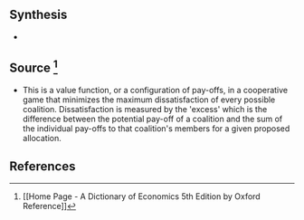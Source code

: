 ## Synthesis
- 
## Source [^1]
- This is a value function, or a configuration of pay-offs, in a cooperative game that minimizes the maximum dissatisfaction of every possible coalition. Dissatisfaction is measured by the 'excess' which is the difference between the potential pay-off of a coalition and the sum of the individual pay-offs to that coalition's members for a given proposed allocation.
## References

[^1]: [[Home Page - A Dictionary of Economics 5th Edition by Oxford Reference]]